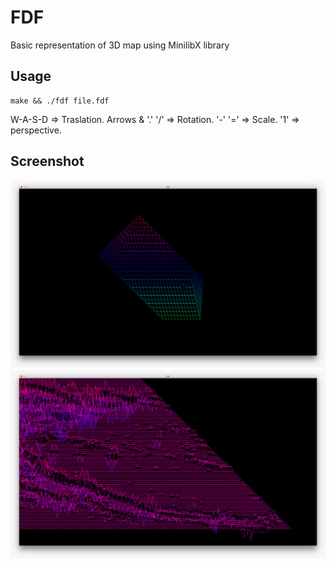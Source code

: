 # FDF

Basic representation of 3D map using MinilibX library

## Usage

```
make && ./fdf file.fdf
```

W-A-S-D => Traslation.
Arrows & '.' '/' => Rotation.
'-' '=' => Scale.
'1' => perspective.

## Screenshot

![alt text](https://github.com/latiagertrutis/fdf2/blob/master/images/IMG-20180331-WA0000.jpg)
![alt text](https://github.com/latiagertrutis/fdf2/blob/master/images/IMG-20180331-WA0003.jpg)